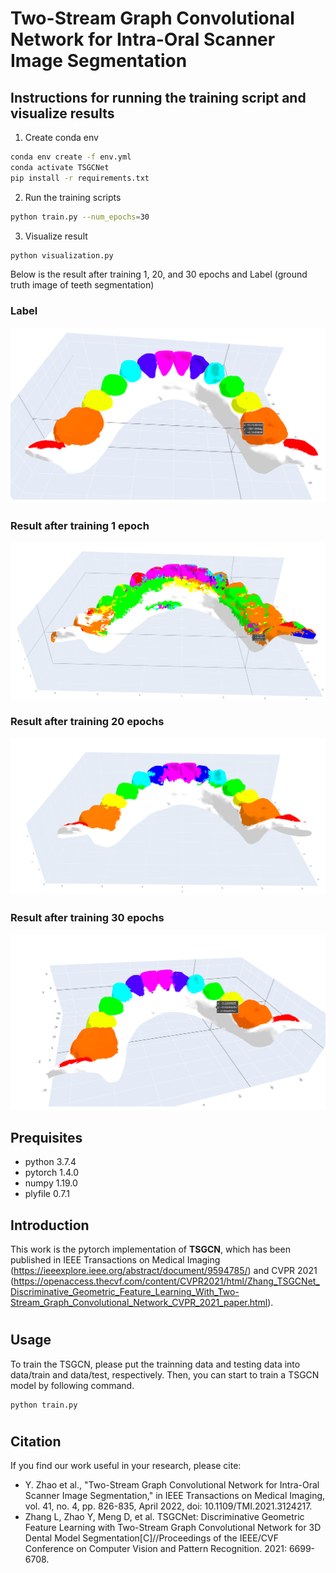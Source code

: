 # Two-Stream Graph Convolutional Network for Intra-Oral Scanner Image Segmentation

## Instructions for running the training script and visualize results
1. Create conda env
```bash
conda env create -f env.yml
conda activate TSGCNet
pip install -r requirements.txt
```
2. Run the training scripts
```bash
python train.py --num_epochs=30
```
3. Visualize result
```bash
python visualization.py
```
Below is the result after training 1, 20, and 30 epochs and Label (ground truth image of teeth segmentation)

### Label
![alt text](https://github.com/hoangkimthuc/TSGCNet/blob/main/output/label.png?raw=true)

### Result after training 1 epoch
![alt text](https://github.com/hoangkimthuc/TSGCNet/blob/main/output/output_1epoch.png?raw=true)

### Result after training 20 epochs
![alt text](https://github.com/hoangkimthuc/TSGCNet/blob/main/output/output_20epoch.png?raw=true)

### Result after training 30 epochs
![alt text](https://github.com/hoangkimthuc/TSGCNet/blob/main/output/output_30epoch.png?raw=true)

## Prequisites
* python 3.7.4
* pytorch 1.4.0
* numpy 1.19.0
* plyfile 0.7.1

## Introduction
This work is the pytorch implementation of **TSGCN**, which has been published in IEEE Transactions on Medical Imaging (https://ieeexplore.ieee.org/abstract/document/9594785/) and CVPR 2021 (https://openaccess.thecvf.com/content/CVPR2021/html/Zhang_TSGCNet_Discriminative_Geometric_Feature_Learning_With_Two-Stream_Graph_Convolutional_Network_CVPR_2021_paper.html).
#

## Usage
To train the TSGCN, please put the trainning data and testing data into data/train and data/test, respectively. Then, you can start to train a TSGCN model by following command.

```shell
python train.py
```
#
## Citation
If you find our work useful in your research, please cite:
* Y. Zhao et al., "Two-Stream Graph Convolutional Network for Intra-Oral Scanner Image Segmentation," in IEEE Transactions on Medical Imaging, vol. 41, no. 4, pp. 826-835, April 2022, doi: 10.1109/TMI.2021.3124217.
* Zhang L, Zhao Y, Meng D, et al. TSGCNet: Discriminative Geometric Feature Learning with Two-Stream Graph Convolutional Network for 3D Dental Model Segmentation[C]//Proceedings of the IEEE/CVF Conference on Computer Vision and Pattern Recognition. 2021: 6699-6708.
